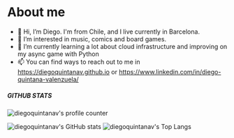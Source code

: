 # About me
- 👋 Hi, I’m Diego. I'm from Chile, and I live currently in Barcelona.
- 👀 I’m interested in music, comics and board games.  
- 🌱 I’m currently learning a lot about cloud infrastructure and improving on my async game with Python
- 📫 You can find ways to reach out to me in <https://diegoquintanav.github.io> or <https://www.linkedin.com/in/diego-quintana-valenzuela/>

##### GITHUB STATS
![diegoquintanav's profile counter](https://komarev.com/ghpvc/?username=diegoquintanav)

![diegoquintanav's GitHub stats](https://github-readme-stats.vercel.app/api?username=diegoquintanav&show_icons=true&title_color=fff&icon_color=79ff97&text_color=9f9f9f&bg_color=151515)
![diegoquintanav's Top Langs](https://github-readme-stats.vercel.app/api/top-langs/?username=diegoquintanav&hide=TeX,html,jupyter%20notebook,css&layout=compact&title_color=fff&icon_color=79ff97&text_color=9f9f9f&bg_color=151515)
<!---
diegoquintanav/diegoquintanav is a ✨ special ✨ repository because its `README.md` (this file) appears on your GitHub profile.
You can click the Preview link to take a look at your changes.
--->
